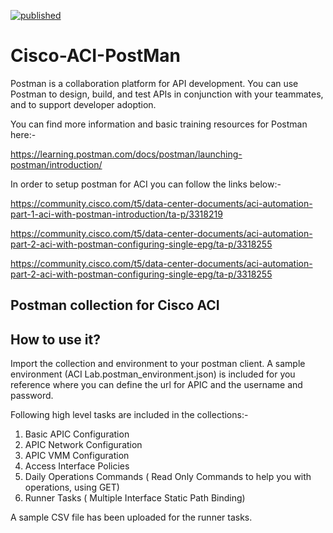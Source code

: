 [![published](https://static.production.devnetcloud.com/codeexchange/assets/images/devnet-published.svg)](https://developer.cisco.com/codeexchange/github/repo/mayanknauni/Cisco-ACI-PostMan)

# Cisco-ACI-PostMan #
Postman is a collaboration platform for API development. You can use Postman to design, build, and test APIs in conjunction with your teammates, and to support developer adoption.

You can find more information and basic training resources for Postman here:-

https://learning.postman.com/docs/postman/launching-postman/introduction/

In order to setup postman for ACI you can follow the links below:-

https://community.cisco.com/t5/data-center-documents/aci-automation-part-1-aci-with-postman-introduction/ta-p/3318219

https://community.cisco.com/t5/data-center-documents/aci-automation-part-2-aci-with-postman-configuring-single-epg/ta-p/3318255

https://community.cisco.com/t5/data-center-documents/aci-automation-part-2-aci-with-postman-configuring-single-epg/ta-p/3318255

## Postman collection for Cisco ACI ###

## How to use it? ##

Import the collection and environment to your postman client. A sample environment (ACI Lab.postman_environment.json) is included for you reference where you can define the url for APIC and the username and password. 

Following high level tasks are included in the collections:- 

1. Basic APIC Configuration
2. APIC Network Configuration
3. APIC VMM Configuration
4. Access Interface Policies 
5. Daily Operations Commands ( Read Only Commands to help you with operations, using GET) 
6. Runner Tasks ( Multiple Interface Static Path Binding) 

A sample CSV file has been uploaded for the runner tasks. 
